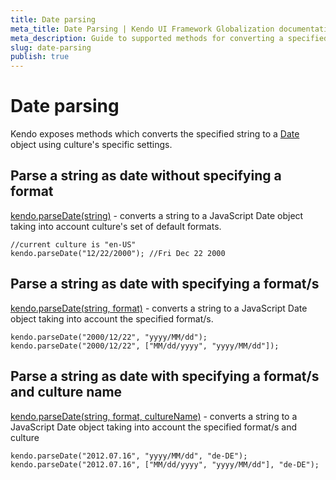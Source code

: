 ```yaml
---
title: Date parsing
meta_title: Date Parsing | Kendo UI Framework Globalization documentation
meta_description: Guide to supported methods for converting a specified string to a Date object using culture's specific settings.
slug: date-parsing
publish: true
---
```

# Date parsing

Kendo exposes methods which converts the specified string to a [Date](https://developer.mozilla.org/en/JavaScript/Reference/Global_Objects/Date) object using culture's specific settings.

## Parse a string as date without specifying a format

[kendo.parseDate(string)](http://docs.kendoui.com/api/framework/kendo#parseDate) - converts a string to a JavaScript Date object taking into account culture's set of default formats.

    //current culture is "en-US"
    kendo.parseDate("12/22/2000"); //Fri Dec 22 2000

## Parse a string as date with specifying a format/s

[kendo.parseDate(string, format)](http://docs.kendoui.com/api/framework/kendo#parseDate) - converts a string to a JavaScript Date object taking into account the specified format/s.

    kendo.parseDate("2000/12/22", "yyyy/MM/dd");
	kendo.parseDate("2000/12/22", ["MM/dd/yyyy", "yyyy/MM/dd"]);

## Parse a string as date with specifying a format/s and culture name

[kendo.parseDate(string, format, cultureName)](http://docs.kendoui.com/api/framework/kendo#parseDate) - converts a string to a JavaScript Date object taking into account the specified format/s and culture

    kendo.parseDate("2012.07.16", "yyyy/MM/dd", "de-DE");
	kendo.parseDate("2012.07.16", ["MM/dd/yyyy", "yyyy/MM/dd"], "de-DE");
 
